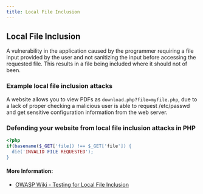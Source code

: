 ```yaml
---
title: Local File Inclusion
---
```

## Local File Inclusion

A vulnerability in the application caused by the programmer requiring a file input provided by the user and not sanitizing the input before accessing the requested file. This results in a file being included where it should not of been.

### Example local file inclusion attacks
A website allows you to view PDFs as `download.php?file=myfile.php`, due to a lack of proper checking a malicious user is able to request /etc/passwd and get sensitive configuration information from the web server.

### Defending your website from local file inclusion attacks in PHP
```PHP
<?php
if(basename($_GET['file]) !== $_GET['file']) {
  die('INVALID FILE REQUESTED');
}
```
#### More Information:
* <a href="https://www.owasp.org/index.php/Testing_for_Local_File_Inclusion" rel="nofollow">OWASP Wiki - Testing for Local File Inclusion</a>
